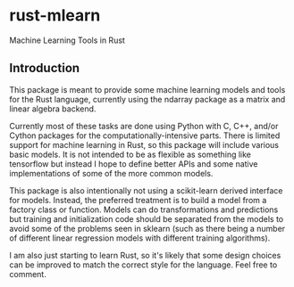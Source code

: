 # rust-mlearn
Machine Learning Tools in Rust

## Introduction
This package is meant to provide some machine learning models and tools for the Rust language,
currently using the ndarray package as a matrix and linear algebra backend.

Currently most of these tasks are done using Python with C, C++, and/or Cython packages for the computationally-intensive parts.
There is limited support for machine learning in Rust, so this package will include various basic models. It is not intended to 
be as flexible as something like tensorflow but instead I hope to define better APIs and some native implementations of some of
the more common models.

This package is also intentionally not using a scikit-learn derived interface for models. Instead, the preferred treatment is to 
build a model from a factory class or function. Models can do transformations and predictions but training and initialization
code should be separated from the models to avoid some of the problems seen in sklearn (such as there being a number of different
linear regression models with different training algorithms).

I am also just starting to learn Rust, so it's likely that some design choices can be improved to match the correct style for the
language. Feel free to comment.

